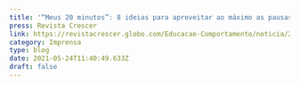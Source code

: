 ```yaml
---
title: '“Meus 20 minutos”: 8 ideias para aproveitar ao máximo as pausas na rotina'
press: Revista Crescer
link: https://revistacrescer.globo.com/Educacao-Comportamento/noticia/2021/05/especial-mes-das-maes-meus-20-minutos-8-ideias-para-aproveitar-ao-maximo-pausas-na-rotina.html
category: Imprensa
type: blog
date: 2021-05-24T11:40:49.633Z
draft: false
---
```

